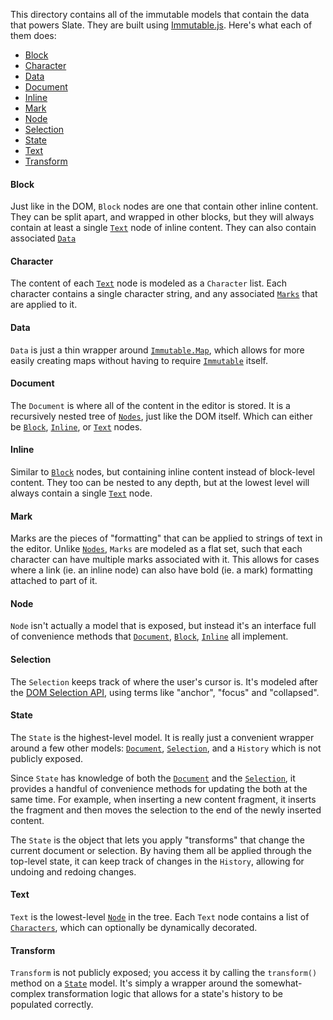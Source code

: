 
This directory contains all of the immutable models that contain the data that powers Slate. They are built using [Immutable.js](https://facebook.github.io/immutable-js/). Here's what each of them does:

- [Block](#block)
- [Character](#character)
- [Data](#data)
- [Document](#document)
- [Inline](#inline)
- [Mark](#mark)
- [Node](#node)
- [Selection](#selection)
- [State](#state)
- [Text](#text)
- [Transform](#transform)


#### Block

Just like in the DOM, `Block` nodes are one that contain other inline content. They can be split apart, and wrapped in other blocks, but they will always contain at least a single [`Text`](#text) node of inline content. They can also contain associated [`Data`](#data)


#### Character

The content of each [`Text`](#text) node is modeled as a `Character` list. Each character contains a single character string, and any associated [`Marks`](#mark) that are applied to it.


#### Data

`Data` is just a thin wrapper around [`Immutable.Map`](https://facebook.github.io/immutable-js/docs/#/Map), which allows for more easily creating maps without having to require [`Immutable`](https://facebook.github.io/immutable-js/) itself.


#### Document

The `Document` is where all of the content in the editor is stored. It is a recursively nested tree of [`Nodes`](#node), just like the DOM itself. Which can either be [`Block`](#block), [`Inline`](#inline), or [`Text`](#text) nodes.


#### Inline

Similar to [`Block`](#block) nodes, but containing inline content instead of block-level content. They too can be nested to any depth, but at the lowest level will always contain a single [`Text`](#text) node.


#### Mark

Marks are the pieces of "formatting" that can be applied to strings of text in the editor. Unlike [`Nodes`](#nodes), `Marks` are modeled as a flat set, such that each character can have multiple marks associated with it. This allows for cases where a link (ie. an inline node) can also have bold (ie. a mark) formatting attached to part of it.


#### Node

`Node` isn't actually a model that is exposed, but instead it's an interface full of convenience methods that [`Document`](#document), [`Block`](#block), [`Inline`](#inline) all implement.


#### Selection

The `Selection` keeps track of where the user's cursor is. It's modeled after the [DOM Selection API](https://developer.mozilla.org/en-US/docs/Web/API/Selection), using terms like "anchor", "focus" and "collapsed".


#### State

The `State` is the highest-level model. It is really just a convenient wrapper around a few other models: [`Document`](#document), [`Selection`](#selection), and a `History` which is not publicly exposed.

Since `State` has knowledge of both the [`Document`](#document) and the [`Selection`](#selection), it provides a handful of convenience methods for updating the both at the same time. For example, when inserting a new content fragment, it inserts the fragment and then moves the selection to the end of the newly inserted content.

The `State` is the object that lets you apply "transforms" that change the current document or selection. By having them all be applied through the top-level state, it can keep track of changes in the `History`, allowing for undoing and redoing changes.


#### Text

`Text` is the lowest-level [`Node`](#node) in the tree. Each `Text` node contains a list of [`Characters`](#characters), which can optionally be dynamically decorated.


#### Transform

`Transform` is not publicly exposed; you access it by calling the `transform()` method on a [`State`](#state) model. It's simply a wrapper around the somewhat-complex transformation logic that allows for a state's history to be populated correctly.
